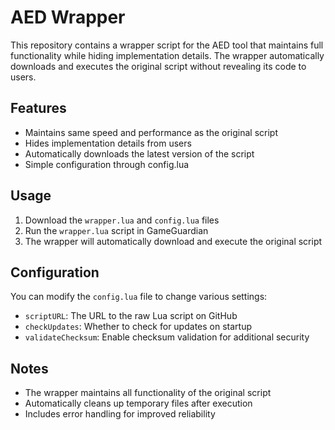 # AED Wrapper

This repository contains a wrapper script for the AED tool that maintains full functionality while hiding implementation details. The wrapper automatically downloads and executes the original script without revealing its code to users.

## Features

- Maintains same speed and performance as the original script
- Hides implementation details from users
- Automatically downloads the latest version of the script
- Simple configuration through config.lua

## Usage

1. Download the `wrapper.lua` and `config.lua` files
2. Run the `wrapper.lua` script in GameGuardian
3. The wrapper will automatically download and execute the original script

## Configuration

You can modify the `config.lua` file to change various settings:

- `scriptURL`: The URL to the raw Lua script on GitHub
- `checkUpdates`: Whether to check for updates on startup
- `validateChecksum`: Enable checksum validation for additional security

## Notes

- The wrapper maintains all functionality of the original script
- Automatically cleans up temporary files after execution
- Includes error handling for improved reliability
